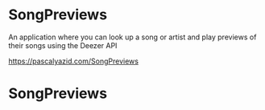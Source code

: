 
# SongPreviews
An application where you can look up a song or artist and play previews of their songs using the Deezer API

https://pascalyazid.com/SongPreviews
# SongPreviews

